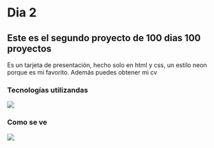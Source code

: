 # Dia 2
## Este es el segundo proyecto de 100 dias 100 proyectos
Es un tarjeta de presentación, hecho solo en html y css, un estilo neon porque es mi favorito. Además puedes obtener mi cv

### Tecnologías utilizandas
<img  src="https://skillicons.dev/icons?i=html,css" /> 

### Como se ve
<img  src="https://cdn.discordapp.com/attachments/1122227877115609139/1171278750441283706/image.png?ex=655c1957&is=6549a457&hm=c5a4e039e03cc3b3f8e91a03e3aba9bb594f9315f05ca5f2a14aeeb81d2e8dcc&" /> 
